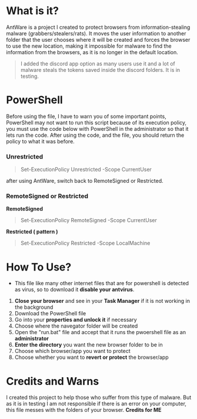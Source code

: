 # What is it?
AntWare is a project I created to protect browsers from information-stealing malware (grabbers/stealers/rats). It moves the user information to another folder that the user chooses where it will be created and forces the browser to use the new location, making it impossible for malware to find the information from the browsers, as it is no longer in the default location.
> I added the discord app option as many users use it and a lot of malware steals the tokens saved inside the discord folders. It is in testing.
# PowerShell
Before using the file, I have to warn you of some important points, PowerShell may not want to run this script because of its execution policy, you must use the code below with PowerShell in the administrator so that it lets run the code. After using the code, and the file, you should return the policy to what it was before.
### Unrestricted
> Set-ExecutionPolicy Unrestricted -Scope CurrentUser

after using AntWare, switch back to RemoteSigned or Restricted.
### RemoteSigned or Restricted
**RemoteSigned**
> Set-ExecutionPolicy RemoteSigned -Scope CurrentUser

**Restricted ( pattern )**
> Set-ExecutionPolicy Restricted -Scope LocalMachine
# How To Use?
- This file like many other internet files that are for powershell is detected as virus, so to download it **disable your antvirus**.
1. **Close your browser** and see in your __Task Manager__ if it is not working in the background
2. Download the PowerShell file
3. Go into your **properties and unlock it** if necessary
4. Choose where the navegator folder will be created
5. Open the "run.bat" file and accept that it runs the pwoershell file as an **administrator**
6. **Enter the directory** you want the new browser folder to be in
7. Choose which browser/app you want to protect
8. Choose whether you want to **revert or protect** the browser/app

# Credits and Warns
I created this project to help those who suffer from this type of malware. But as it is in testing I am not responsible if there is an error on your computer, this file messes with the folders of your browser.
**Credits for ME**
